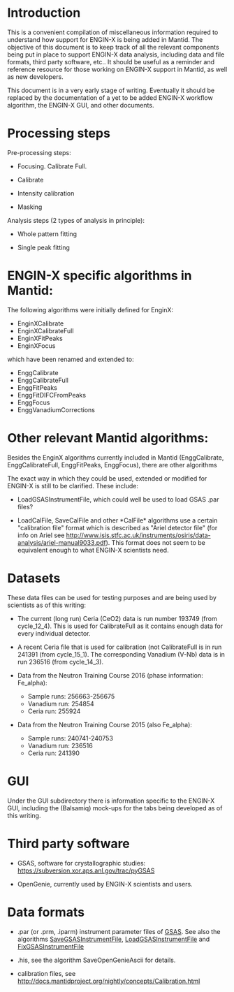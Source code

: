 
Introduction
============

This is a convenient compilation of miscellaneous information required
to understand how support for ENGIN-X is being added in Mantid. The
objective of this document is to keep track of all the relevant
components being put in place to support ENGIN-X data analysis,
including data and file formats, third party software, etc.. It should
be useful as a reminder and reference resource for those working on
ENGIN-X support in Mantid, as well as new developers.

This document is in a very early stage of writing. Eventually it
should be replaced by the documentation of a yet to be added ENGIN-X
workflow algorithm, the ENGIN-X GUI, and other documents.

Processing steps
================

Pre-processing steps:

* Focusing. Calibrate Full.

* Calibrate

* Intensity calibration

* Masking

Analysis steps (2 types of analysis in principle):

* Whole pattern fitting

* Single peak fitting

ENGIN-X specific algorithms in Mantid:
======================================

The following algorithms were initially defined for EnginX:

* EnginXCalibrate
* EnginXCalibrateFull
* EnginXFitPeaks
* EnginXFocus

which have been renamed and extended to:

* EnggCalibrate
* EnggCalibrateFull
* EnggFitPeaks
* EnggFitDIFCFromPeaks
* EnggFocus
* EnggVanadiumCorrections

Other relevant Mantid algorithms:
=================================

Besides the EnginX algorithms currently included in Mantid
(EnggCalibrate, EnggCalibrateFull, EnggFitPeaks, EnggFocus),
there are other algorithms 

The exact way in which they could be used, extended or modified for
ENGIN-X is still to be clarified. These include:

* LoadGSASInstrumentFile, which could well be used to load GSAS .par
  files?

* LoadCalFile, SaveCalFile and other \*CalFile\* algorithms use a
  certain "calibration file" format which is described as "Ariel
  detector file" (for info on Ariel see
  http://www.isis.stfc.ac.uk/instruments/osiris/data-analysis/ariel-manual9033.pdf). This
  format does not seem to be equivalent enough to what ENGIN-X
  scientists need.

Datasets
========

These data files can be used for testing purposes and are being used
by scientists as of this writing:

* The current (long run) Ceria (CeO2) data is run number 193749 (from
  cycle_12_4). This is used for CalibrateFull as it contains enough
  data for every individual detector.

* A recent Ceria file that is used for calibration (not CalibrateFull
  is in run 241391 (from cycle_15_1). The corresponding Vanadium (V-Nb)
  data is in run 236516 (from cycle_14_3).

* Data from the Neutron Training Course 2016 (phase information: Fe_alpha):
  * Sample runs: 256663-256675
  * Vanadium run: 254854
  * Ceria run: 255924

* Data from the Neutron Training Course 2015 (also Fe_alpha):
  * Sample runs: 240741-240753
  * Vanadium run: 236516
  * Ceria run: 241390

GUI
===

Under the GUI subdirectory there is information specific to the
ENGIN-X GUI, including the (Balsamiq) mock-ups for the tabs being
developed as of this writing.

Third party software
====================

* GSAS, software for crystallographic studies:
  https://subversion.xor.aps.anl.gov/trac/pyGSAS

* OpenGenie, currently used by ENGIN-X scientists and users.

Data formats
============

* .par (or .prm, .iparm) instrument parameter files of [GSAS](https://subversion.xor.aps.anl.gov/EXPGUI/gsas/all/GSAS%20Manual.pdf). See also the algorithms [SaveGSASInstrumentFile](http://docs.mantidproject.org/nightly/algorithms/SaveGSASInstrumentFile-v1.html), [LoadGSASInstrumentFile](http://docs.mantidproject.org/nightly/algorithms/LoadGSASInstrumentFile-v1.html) and [FixGSASInstrumentFile](http://docs.mantidproject.org/nightly/algorithms/FixGSASInstrumentFile-v1.html)

* .his, see the algorithm SaveOpenGenieAscii for details.

* calibration files, see http://docs.mantidproject.org/nightly/concepts/Calibration.html
